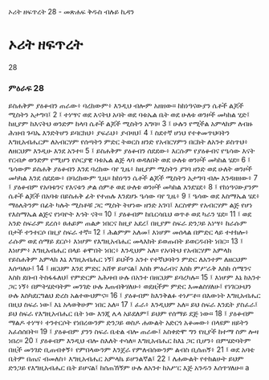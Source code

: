 ﻿
 ኦሪት ዘፍጥረት 28 - መጽሐፍ ቅዱስ ብሉይ ኪዳን
# ኦሪት ዘፍጥረት
28
### ምዕራፍ 28
ይስሐቅም ያዕቆብን ጠራው፥ ባረከውም፥ እንዲህ ብሎም አዘዘው። ከከነዓናውያን ሴቶች ልጆች ሚስትን አታግባ፤
2 ፤ ተነሣና ወደ እናትህ አባት ወደ ባቱኤል ቤት ወደ ሁለቱ ወንዞች መካከል ሂድ፤ ከዚያም ከእናትህ ወንድም ከላባ ሴቶች ልጆች ሚስትን አግባ።
3 ፤ ሁሉን የሚችል አምላክም ለብዙ ሕዝብ ጉባኤ እንድትሆን ይባርክህ፥ ያፍራህ፥ ያብዛህ፤
4 ፤ ስደተኛ ሆነህ የተቀመጥህባትን እግዚአብሔርም ለአብርሃም የሰጣትን ምድር ትወርስ ዘንድ የአብርሃምን በርከት ለአንተ ይስጥህ፥ ለዘርህም እንዲሁ እንደ አንተ።
5 ፤ ይስሐቅም ያዕቆብን ሰደደው፥ እርሱም የያዕቆብና የዔሳው እናት የርብቃ ወንድም የሚሆን የሶርያዊ ባቱኤል ልጅ ላባ ወዳለበት ወደ ሁለቱ ወንዞች መካከል ሄደ።
6 ፤ ዔሳውም ይስሐቅ ያዕቆብን እንደ ባረከው ባየ ጊዜ፥ ከዚያም ሚስትን ያገባ ዘንድ ወደ ሁለት ወንዞች መካካል እንደ ሰደደው፥ በባረከውም ጊዜ። ከከነዓን ሴቶች ልጆች ሚስትን አታግባ ብሎ እንዳዘዘው፥
7 ፤ ያዕቆብም የአባቱንና የእናቱን ቃል ሰምቶ ወደ ሁለቱ ወንዞች መካከል እንደሄደ፥
8 ፤ የከነዓናውያንም ሴቶች ልጆች በአባቱ በይስሐቅ ፊት የተጠሉ እንደሆኑ ዔሳው ባየ ጊዜ፥
9 ፤ ዔሳው ወደ እስማኤል ሄደ፥ ማዕሌትንም በፊት ካሉት ሚስቶቹ ጋር ሚስት ትሆነው ዘንድ አገባ፤ እርስዋም የአብርሃም ልጅ የሆነ የእስማኤል ልጅና የነባዮት እኅት ናት።
10 ፤ ያዕቆብም ከቤርሳቤህ ወጥቶ ወደ ካራን ሄደ።
11 ፤ ወደ አንድ ስፍራም ደረሰ፥ ፀሐይም ጠልቃ ነበርና ከዚያ አደረ፤ በዚያም ስፍራ ድንጋይ አነሣ፥ ከራሱም በታች ተንተርሶ በዚያ ስፍራ ተኛ።
12 ፤ ሕልምም አለመ፤ እነሆም መሰላል በምድር ላይ ተተክሎ፥ ራሱም ወደ ሰማይ ደርሶ፥ እነሆም የእግዚአብሔር መላእክት ይወጡበት ይወርዱበት ነበር።
13 ፤ እነሆም፥ እግዚአብሔር በላይ ቆሞበት ነበር፥ እንዲህም አለ። የአባትህ የአብርሃም አምላክ የይስሐቅም አምላክ እኔ እግዚአብሔር ነኝ፤ ይህችን አንተ የተኛህባትን ምድር ለአንተም ለዘርህም እሰጣለሁ፤
14 ፤ ዘርህም እንደ ምድር አሸዋ ይሆናል፤ እስከ ምዕራብና እስከ ምሥራቅ እስከ ሰሜንና እስከ ደቡብ ትስፋፋለህ፤ የምድርም አሕዛብ ሁሉ በአንተ በዘርህም ይባረካሉ።
15 ፤ እነሆም እኔ ከአንተ ጋር ነኝ፥ በምትሄድባትም መንገድ ሁሉ እጠብቅሃለሁ፥ ወደዚችም ምድር እመልስሃለሁ፤ የነገርሁህን ሁሉ እስካደርግልህ ድረስ አልተውህምና።
16 ፤ ያዕቆብም ከእንቅልፉ ተነሥቶ። በእውነት እግዚአብሔር በዚህ ስፍራ ነው፤ እኔ አላወቅሁም ነበር አለ።
17 ፤ ፈራ፥ እንዲህም አለ። ይህ ስፍራ እንዴት ያስፈራ፤ ይህ ስፍራ የእግዚአብሔር ቤት ነው እንጂ ሌላ አይደለም፤ ይህም የሰማይ ደጅ ነው።
18 ፤ ያዕቆብም ማልዶ ተነሣ፥ ተንተርሶት የነበረውንም ድንጋይ ወስዶ ሐውልት አድርጎ አቆመው፥ በላዩም ዘይትን አፈሰሰበት።
19 ፤ ያዕቆብም ያንን ስፍራ ቤቴል ብሎ ጠራው፤ አስቀድሞ ግን የዚያች ከተማ ስም ሎዛ ነበረ።
20 ፤ ያዕቆብም እንዲህ ብሎ ስእለት ተሳለ። እግዚአብሔር ከእኔ ጋር ቢሆን፥ በምሄድባትም በዚች መንገድ ቢጠብቀኝ፥ የምበላውንም እንጀራ የምለብሰውንም ልብስ ቢሰጠኝ፥
21 ፤ ወደ አባቴ ቤትም በጤና ብመለስ፥ እግዚአብሔር አምላኬ ይሆንልኛል፤
22 ፤ ለሐውልት የተከልሁት ይህም ድንጋይ የእግዚአብሔር ቤት ይሆናል፤ ከሰጠኸኝም ሁሉ ለአንተ ከአሥር እጅ አንዱን እሰጥሃለሁ። a 
